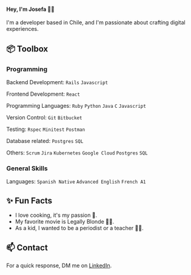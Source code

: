 #### Hey, I'm Josefa 👩‍💻

I'm a developer based in Chile, and I'm passionate about crafting digital experiences.

<!--
Check out my website to learn more about me.
Explore my blog where I share insights and learnings.
Check out VSCode Configuration for development optimization.
In my Newsletter, I share my learnings and tips to become a better developer.
-->

## 📦 Toolbox

### Programming

Backend Development: `Rails` `Javascript`

Frontend Development: `React`

Programming Languages: `Ruby` `Python` `Java` `C` `Javascript`

Version Control: `Git` `Bitbucket`

Testing: `Rspec` `Minitest` `Postman` 

Database related: `Postgres` `SQL`

Others: `Scrum` `Jira` `Kubernetes` `Google Cloud` `Postgres` `SQL`

### General Skills

Languages: `Spanish Native` `Advanced English` `French A1`


## ✨ Fun Facts
- I love cooking, it's my passion 🍪.
- My favorite movie is Legally Blonde 👱‍♀️.
- As a kid, I wanted to be a periodist or a teacher 👩‍🏫.

## 📫 Contact
For a quick response, DM me on [LinkedIn](https://www.linkedin.com/in/josefaespana/?locale=en_US).
